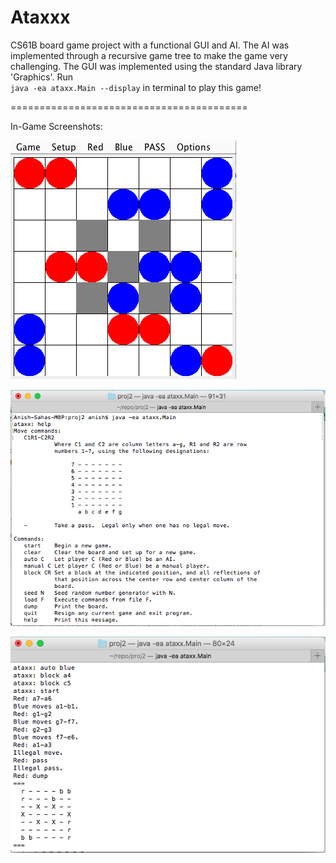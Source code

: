# Ataxxx
CS61B board game project with a functional GUI and AI. 
The AI was implemented through a recursive game tree to make 
the game very challenging. The GUI was implemented using 
the standard Java library 'Graphics'. Run <br> `java -ea ataxx.Main --display` 
in terminal to play this game! 

=========================================

In-Game Screenshots:

![Alt text](sampleAtaxxx.png)

![Alt text](sampleAtaxxxHelp.png)

![Alt text](sampleAtaxxxAI.png)
